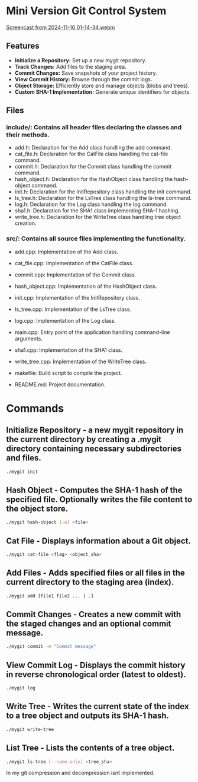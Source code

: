 # Mini Version Git Control System

[Screencast from 2024-11-16 01-14-34.webm](https://github.com/user-attachments/assets/237dd371-d331-47dd-9267-9a87e3dfd8ae)

## Features

- **Initialize a Repository:** Set up a new mygit repository.
- **Track Changes:** Add files to the staging area.
- **Commit Changes:** Save snapshots of your project history.
- **View Commit History:** Browse through the commit logs.
- **Object Storage:** Efficiently store and manage objects (blobs and trees).
- **Custom SHA-1 Implementation:** Generate unique identifiers for objects.

## Files 
### include/: Contains all header files declaring the classes and their methods.

- add.h: Declaration for the Add class handling the add command.
- cat_file.h: Declaration for the CatFile class handling the cat-file command.
- commit.h: Declaration for the Commit class handling the commit command.
- hash_object.h: Declaration for the HashObject class handling the hash-object command.
- init.h: Declaration for the InitRepository class handling the init command.
- ls_tree.h: Declaration for the LsTree class handling the ls-tree command.
- log.h: Declaration for the Log class handling the log command.
- sha1.h: Declaration for the SHA1 class implementing SHA-1 hashing.
- write_tree.h: Declaration for the WriteTree class handling tree object creation.

### src/: Contains all source files implementing the functionality.

- add.cpp: Implementation of the Add class.
- cat_file.cpp: Implementation of the CatFile class.
- commit.cpp: Implementation of the Commit class.
- hash_object.cpp: Implementation of the HashObject class.
- init.cpp: Implementation of the InitRepository class.
- ls_tree.cpp: Implementation of the LsTree class.
- log.cpp: Implementation of the Log class.
- main.cpp: Entry point of the application handling command-line arguments.
- sha1.cpp: Implementation of the SHA1 class.
- write_tree.cpp: Implementation of the WriteTree class.
- makefile: Build script to compile the project.

- README.md: Project documentation.

# Commands
## Initialize Repository - a new mygit repository in the current directory by creating a .mygit directory containing necessary subdirectories and files.
```bash
./mygit init
```
## Hash Object - Computes the SHA-1 hash of the specified file. Optionally writes the file content to the object store.
```bash
./mygit hash-object [-w] <file>
```
## Cat File - Displays information about a Git object.
```bash
./mygit cat-file <flag> <object_sha>
```
## Add Files - Adds specified files or all files in the current directory to the staging area (index).
```bash
./mygit add [file1 file2 ... | .]
```

## Commit Changes - Creates a new commit with the staged changes and an optional commit message.
```bash
./mygit commit -m "Commit message"
```

## View Commit Log - Displays the commit history in reverse chronological order (latest to oldest).
```bash
./mygit log
```

## Write Tree - Writes the current state of the index to a tree object and outputs its SHA-1 hash.
```bash
./mygit write-tree
```

## List Tree - Lists the contents of a tree object.
```bash
./mygit ls-tree [--name-only] <tree_sha>
```
In my git compression and decompression isnt implemented.




